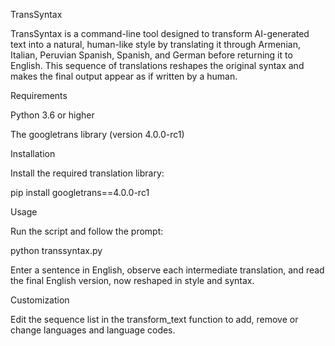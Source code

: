 TransSyntax

TransSyntax is a command-line tool designed to transform AI-generated text into a natural, human-like style by translating it through Armenian,
Italian, Peruvian Spanish, Spanish, and German before returning it to English. This sequence of translations reshapes the original syntax and makes the final output appear as if written by a human.

Requirements

Python 3.6 or higher

The googletrans library (version 4.0.0-rc1)

Installation

Install the required translation library:

pip install googletrans==4.0.0-rc1

Usage

Run the script and follow the prompt:

python transsyntax.py

Enter a sentence in English, observe each intermediate translation, and read the final English version, now reshaped in style and syntax.

Customization

Edit the sequence list in the transform_text function to add, remove or change languages and language codes.
